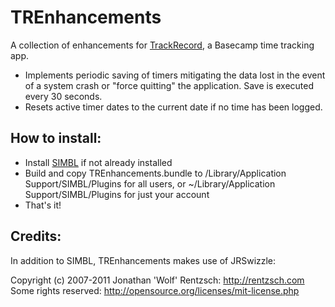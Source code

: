 TREnhancements
==============

A collection of enhancements for <a href="http://trackrecordapp.com/">TrackRecord</a>, a Basecamp time tracking app.

* Implements periodic saving of timers mitigating the data lost in the event of a system crash or "force quitting" the application. Save is executed every 30 seconds.
* Resets active timer dates to the current date if no time has been logged.

How to install:
---------------

* Install <a href="http://www.culater.net/software/SIMBL/SIMBL.php">SIMBL</a> if not already installed
* Build and copy TREnhancements.bundle to /Library/Application Support/SIMBL/Plugins for all users, or ~/Library/Application Support/SIMBL/Plugins for just your account
* That's it!

Credits:
--------

In addition to SIMBL, TREnhancements makes use of JRSwizzle:

Copyright (c) 2007-2011 Jonathan 'Wolf' Rentzsch: http://rentzsch.com
Some rights reserved: http://opensource.org/licenses/mit-license.php